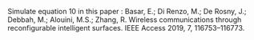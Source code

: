 Simulate equation 10 in this paper : Basar, E.; Di Renzo, M.; De Rosny, J.; Debbah, M.; Alouini, M.S.; Zhang, R. Wireless communications through reconfigurable intelligent surfaces. IEEE Access 2019, 7, 116753–116773.
